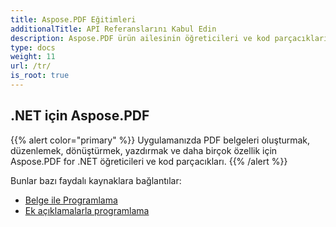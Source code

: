 ```yaml
---
title: Aspose.PDF Eğitimleri
additionalTitle: API Referanslarını Kabul Edin
description: Aspose.PDF ürün ailesinin öğreticileri ve kod parçacıkları. Aspose.PDF kullanımına ilişkin temel ve ileri düzey eğitimleri içerir.
type: docs
weight: 11
url: /tr/
is_root: true
---
```


## .NET için Aspose.PDF
{{% alert color="primary" %}}
Uygulamanızda PDF belgeleri oluşturmak, düzenlemek, dönüştürmek, yazdırmak ve daha birçok özellik için Aspose.PDF for .NET öğreticileri ve kod parçacıkları. 
{{% /alert %}}

Bunlar bazı faydalı kaynaklara bağlantılar:
- [Belge ile Programlama](./net/programming-with-document/)
- [Ek açıklamalarla programlama](./net/annotations/)
 

